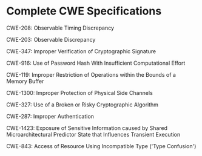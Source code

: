 

# Complete CWE Specifications

CWE-208: Observable Timing Discrepancy

CWE-203: Observable Discrepancy

CWE-347: Improper Verification of Cryptographic Signature

CWE-916: Use of Password Hash With Insufficient Computational Effort

CWE-119: Improper Restriction of Operations within the Bounds of a Memory Buffer

CWE-1300: Improper Protection of Physical Side Channels

CWE-327: Use of a Broken or Risky Cryptographic Algorithm

CWE-287: Improper Authentication

CWE-1423: Exposure of Sensitive Information caused by Shared Microarchitectural Predictor State that Influences Transient Execution

CWE-843: Access of Resource Using Incompatible Type ('Type Confusion')
